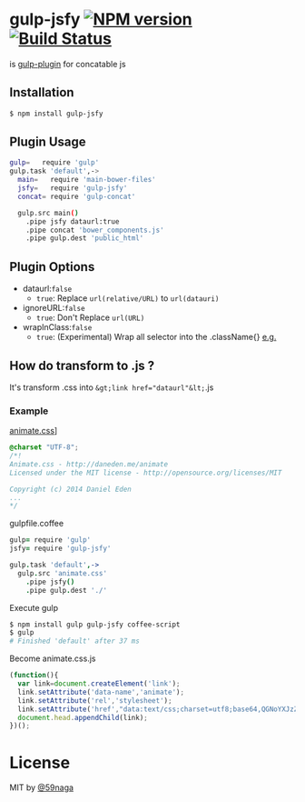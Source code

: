 # gulp-jsfy  [![NPM version][npm-image]][npm] [![Build Status][travis-image]][travis]

is [gulp-plugin]() for concatable js

## Installation
```bash
$ npm install gulp-jsfy
```

## Plugin Usage
```bash
gulp=   require 'gulp'
gulp.task 'default',->
  main=   require 'main-bower-files'
  jsfy=   require 'gulp-jsfy'
  concat= require 'gulp-concat'

  gulp.src main()
    .pipe jsfy dataurl:true
    .pipe concat 'bower_components.js'
    .pipe gulp.dest 'public_html'
```

## Plugin Options
* dataurl:`false`
  * `true`: Replace `url(relative/URL)` to `url(datauri)`
* ignoreURL:`false`
  * `true`: Don't Replace `url(URL)`
* wrapInClass:`false`
  * `true`: (Experimental) Wrap all selector into the .className{} [e.g.][1]

[1]: https://github.com/59naga/gulp-jsfy-example

## How do transform to .js ?
It's transform .css into `&gt;link href="dataurl"&lt;`.js

### Example
[animate.css](http://daneden.github.io/animate.css/)]

```css
@charset "UTF-8";
/*!
Animate.css - http://daneden.me/animate
Licensed under the MIT license - http://opensource.org/licenses/MIT

Copyright (c) 2014 Daniel Eden
...
*/
```

gulpfile.coffee

```coffee
gulp= require 'gulp'
jsfy= require 'gulp-jsfy'

gulp.task 'default',->
  gulp.src 'animate.css'
    .pipe jsfy()
    .pipe gulp.dest './'
```

Execute gulp

```bash
$ npm install gulp gulp-jsfy coffee-script
$ gulp
# Finished 'default' after 37 ms
```

Become animate.css.js

```js
(function(){
  var link=document.createElement('link');
  link.setAttribute('data-name','animate');
  link.setAttribute('rel','stylesheet');
  link.setAttribute('href',"data:text/css;charset=utf8;base64,QGNoYXJzZXQgIlVU..."
  document.head.appendChild(link);
})();
```

# License
MIT by [@59naga](https://twitter.com/horse_n_deer)

[npm-image]: https://badge.fury.io/js/gulp-jsfy.svg
[npm]: https://npmjs.org/package/gulp-jsfy
[travis-image]: https://travis-ci.org/59naga/gulp-jsfy.svg?branch=master
[travis]: https://travis-ci.org/59naga/gulp-jsfy
[depstat-image]: https://gemnasium.com/59naga/gulp-jsfy.svg
[depstat]: https://gemnasium.com/59naga/gulp-jsfy